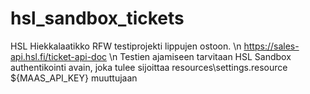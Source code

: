 # hsl_sandbox_tickets
HSL Hiekkalaatikko RFW testiprojekti lippujen ostoon. \n https://sales-api.hsl.fi/ticket-api-doc \n Testien ajamiseen tarvitaan HSL Sandbox authentikointi avain, joka tulee sijoittaa resources\settings.resource ${MAAS_API_KEY} muuttujaan

